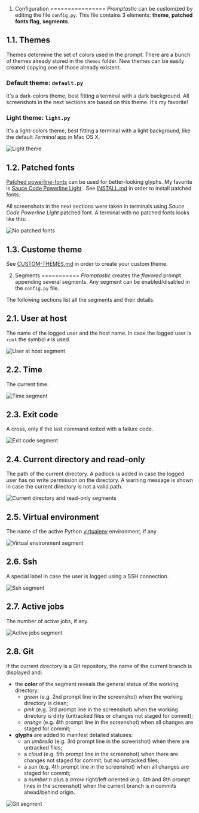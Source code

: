 1. Configuration
================
*Promptastic* can be customized by editing the file `config.py`. This file contains 3 elements:
**theme**, **patched fonts flag**, **segments**. 

1.1. Themes
-----------
Themes determine the set of colors used in the prompt. There are a bunch of themes already
stored in the `themes` folder. New themes can be easily created copying one of those
already existent.

### Default theme: `default.py`
It's a dark-colors theme, best fitting a terminal with a dark background.
All screenshots in the next sections are based on this theme. It's my favorite!

### Light theme: `light.py`
It's a light-colors theme, best fitting a terminal with a light background, like the default
*Terminal* app in Mac OS X.

![Light theme](https://cloud.githubusercontent.com/assets/6423485/4515595/ab434f92-4bc6-11e4-92d4-25f7a23aa659.png)

1.2. Patched fonts
------------------
[Patched powerline-fonts](https://github.com/Lokaltog/powerline-fonts) can be used for
better-looking glyphs. My favorite is
[Sauce Code Powerline Light](https://github.com/Lokaltog/powerline-fonts/tree/master/SourceCodePro)
. See [INSTALL.md](https://github.com/nimiq/promptastic/blob/master/INSTALL.md) in order to
install patched fonts.

All screenshots in the next sections were taken in terminals using *Sauce Code Powerline Light*
patched font. A terminal with no patched fonts looks like this:

![No patched fonts](https://cloud.githubusercontent.com/assets/6423485/4515599/b449a384-4bc6-11e4-8992-ed7ef91c6210.png)

1.3. Custome theme
----------
See [CUSTOM-THEMES.md](https://github.com/nimiq/promptastic/blob/master/CUSTOM-THEMES.md) in order to create your custom theme.


2. Segments
===========
*Promptastic* creates the *flavored* prompt appending several segments.
Any segment can be enabled/disabled in the `config.py` file.

The following sections list all the segments and their details.

2.1. User at host
-----------------
The name of the logged user and the host name. In case the logged user is `root` the symbol `#`
is used.

![User at host segment](https://cloud.githubusercontent.com/assets/6423485/4515224/aa838794-4bb1-11e4-97c0-f2c559aef82e.png)

2.2. Time
---------
The current time.

![Time segment](https://cloud.githubusercontent.com/assets/6423485/4515227/aa85510a-4bb1-11e4-9bb9-2037c55a3644.png)

2.3. Exit code
--------------
A cross, only if the last command exited with a failure code.

![Exit code segment](https://cloud.githubusercontent.com/assets/6423485/4515222/aa76a920-4bb1-11e4-9a79-ec9da95a435e.png)

2.4. Current directory and read-only
------------------------------------
The path of the current directory. A padlock is added in case the logged user has no write 
permission on the directory. A warning message is shown in case the current directory is not a
valid path.

![Current directory and read-only segments](https://cloud.githubusercontent.com/assets/6423485/4515221/aa5afab8-4bb1-11e4-8fc2-b6d41e12e8fd.png)

2.5. Virtual environment
------------------------
The name of the active Python [virtualenv](https://github.com/pypa/virtualenv) environment, if any.

![Virtual environment segment](https://cloud.githubusercontent.com/assets/6423485/4515228/aa91c3fe-4bb1-11e4-917e-3ffd6fe6b96a.png)

2.6. Ssh
--------
A special label in case the user is logged using a SSH connection.

![Ssh segment](https://cloud.githubusercontent.com/assets/6423485/4515223/aa836368-4bb1-11e4-9b5f-f9f0372d2ea4.png)

2.7. Active jobs
----------------
The number of active jobs, if any.

![Active jobs segment](https://cloud.githubusercontent.com/assets/6423485/4515225/aa83ca06-4bb1-11e4-9e5b-38dc60bdc625.png)

2.8. Git
--------
If the current directory is a Git repository, the name of the current branch is displayed and:

- the **color** of the segment reveals the general status of the working directory:
  - *green* (e.g. 2nd prompt line in the screenshot) when the working directory is clean;
  - *pink* (e.g. 3rd prompt line in the screenshot) when the working directory is dirty (untracked
  files or changes not staged for commit);
  - *orange* (e.g. 4th prompt line in the screenshot) when all changes are staged for commit;
- **glyphs** are added to manifest detailed statuses:
  - an *umbrella* (e.g. 3rd prompt line in the screenshot) when there are untracked files;
  - a *cloud* (e.g. 5th prompt line in the screenshot) when there are changes not staged for
  commit, but no untracked files;
  - a *sun* (e.g. 4th prompt line in the screenshot) when all changes are staged for commit;
  - a *number n* plus a *arrow* right/left oriented (e.g. 6th and 8th prompt lines in the
  screenshot) when the current branch is *n* commits ahead/behind origin.

![Git segment](https://cloud.githubusercontent.com/assets/6423485/4515226/aa84c14a-4bb1-11e4-8ce3-a593e626aa55.png)
